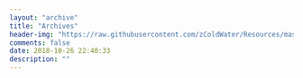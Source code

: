 ```yaml
---
layout: "archive"
title: "Archives"
header-img: "https://raw.githubusercontent.com/zColdWater/Resources/master/Images/legend_cover.jpg"
comments: false
date: 2018-10-26 22:40:33
description: ""
---
```

